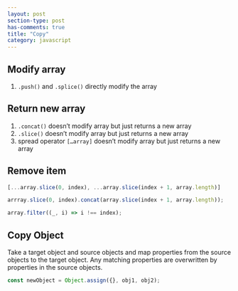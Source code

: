 ```yaml
---
layout: post
section-type: post
has-comments: true
title: "Copy"
category: javascript
---
```


## Modify array

1. `.push()` and `.splice()` directly modify the array

## Return new array

1. `.concat()` doesn’t modify array but just returns a new array
2. `.slice()` doesn’t modify array but just returns a new array
3. spread operator `[…array]` doesn’t modify array but just returns a new array

## Remove item

```jsx
[...array.slice(0, index), ...array.slice(index + 1, array.length)]

arrray.slice(0, index).concat(array.slice(index + 1, array.length));

array.filter((_, i) => i !== index);
```

## Copy Object

Take a target object and source objects and map properties from the source objects to the target object. Any matching properties are overwritten by properties in the source objects.

```jsx
const newObject = Object.assign({}, obj1, obj2);
```